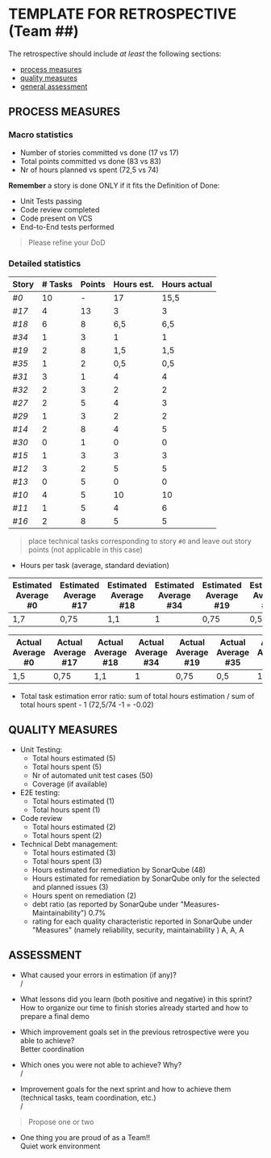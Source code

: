 TEMPLATE FOR RETROSPECTIVE (Team ##)
=====================================

The retrospective should include _at least_ the following
sections:

- [process measures](#process-measures)
- [quality measures](#quality-measures)
- [general assessment](#assessment)

## PROCESS MEASURES 

### Macro statistics

- Number of stories committed vs done (17 vs 17)
- Total points committed vs done (83 vs 83)
- Nr of hours planned vs spent (72,5 vs 74)

**Remember**  a story is done ONLY if it fits the Definition of Done:
 
- Unit Tests passing
- Code review completed
- Code present on VCS
- End-to-End tests performed

> Please refine your DoD 

### Detailed statistics

| Story  | # Tasks | Points | Hours est. | Hours actual |
|--------|---------|--------|------------|--------------|
| _#0_   |    10     |    -   |     17       |      15,5        |
| _#17_|   4     |   13     |    3        |      3      |
| _#18_|   6      |     8   |    6,5        |     6,5       |
| _#34_|     1    |   3     |        1    |      1      |
| _#19_|    2    |   8     |      1,5      |     1,5       |
| _#35_|    1     |   2     |    0,5        |      0,5      |
| _#31_|   3      |     1   |    4        |     4       |
| _#32_|     2    |   3     |        2    |      2      |
| _#27_|    2    |   5     |      4      |     3       |
| _#29_|    1     |   3     |    2        |      2      |
| _#14_|   2      |     8   |    4        |     5       |
| _#30_|     0    |   1     |        0    |      0      |
| _#15_|    1    |   3     |      3      |     3       |
| _#12_|   3      |     2   |    5        |     5       |
| _#13_|     0    |   5     |        0    |      0    |
| _#10_|    4    |   5     |      10      |     10       |
| _#11_|    1     |   5     |    4        |      6      |
| _#16_|   2      |     8   |    5        |     5       |
   

> place technical tasks corresponding to story `#0` and leave out story points (not applicable in this case)

- Hours per task (average, standard deviation)

| Estimated Average #0 | Estimated Average #17  | Estimated Average #18  | Estimated Average #34  | Estimated Average #19  | Estimated Average #35  |Estimated Average #31  |Estimated Average #32  |Estimated Average #27  |Estimated Average #29  |Estimated Average #14  |Estimated Average #30  |Estimated Average #15  |Estimated Average #12  |Estimated Average #13  |Estimated Average #10  |Estimated Average #11  |Estimated Average #16  | Estimated Average Total | Estimated Standard Deviation | 
|------|--------|---------|---------|---------|---------|---------|---------|---------|---------|---------|---------|---------|---------|---------|---------|--------|------------|--------------| --------------|  
| 1,7 |  0,75  |    1,1    |   1    |   0,75    |   0,5    |   1,3    |   1    |   2    |   2    |   2    |   0    |   3    |   1,7    |   0    |   2,5    |    4        |    2,5        |   1,54      |  1,05  |

| Actual Average #0 | Actual Average #17  | Actual Average #18  | Actual Average #34  | Actual Average #19  | Actual Average #35  |Actual Average #31  |Actual Average #32  |Actual Average #27  |Actual Average #29  |Actual Average #14  |Actual Average #30  |Actual Average #15  |Actual Average #12  |Actual Average #13  |Actual Average #10  |Actual Average #11  |Actual Average #16  | Actual Average Total | Actual Standard Deviation | 
|------|--------|---------|---------|---------|---------|---------|---------|---------|---------|---------|---------|---------|---------|---------|---------|--------|------------|--------------| --------------|  
| 1,5 |  0,75  |    1,1    |   1    |   0,75    |   0,5    |   1,3    |   1    |   1,5    |   2    |   1,5    |   0    |   3    |   1,7    |   0    |   2,5    |    6        |    2,5        |   1,59      |  1,37  | 

- Total task estimation error ratio: sum of total hours estimation / sum of total hours spent - 1 (72,5/74 -1 = -0.02)

  
## QUALITY MEASURES 

- Unit Testing:
  - Total hours estimated (5)
  - Total hours spent (5)
  - Nr of automated unit test cases (50)
  - Coverage (if available)
- E2E testing:
  - Total hours estimated (1)
  - Total hours spent (1)
- Code review 
  - Total hours estimated (2)
  - Total hours spent (2)
- Technical Debt management:
  - Total hours estimated (3)
  - Total hours spent (3)
  - Hours estimated for remediation by SonarQube (48)
  - Hours estimated for remediation by SonarQube only for the selected and planned issues (3)
  - Hours spent on remediation (2)
  - debt ratio (as reported by SonarQube under "Measures-Maintainability") 0.7%
  - rating for each quality characteristic reported in SonarQube under "Measures" (namely reliability, security, maintainability ) A, A, A
  


## ASSESSMENT

- What caused your errors in estimation (if any)?  
/

- What lessons did you learn (both positive and negative) in this sprint?  
How to organize our time to finish stories already started and how to prepare a final demo 

- Which improvement goals set in the previous retrospective were you able to achieve?  
Better coordination
- Which ones you were not able to achieve? Why?  
/
- Improvement goals for the next sprint and how to achieve them (technical tasks, team coordination, etc.)  
/

> Propose one or two

- One thing you are proud of as a Team!!  
Quiet work environment 
